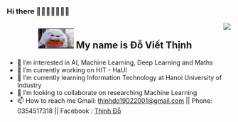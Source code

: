 ### Hi there 👋🇻🇳🇻🇳🇻🇳

<a href="#">
<img align="right" src="https://github-readme-stats.vercel.app/api?username=thinhemb&show_icons=true&theme=tokyonight">
</a>
<div style="text-align: center">
  <h2><img src="https://github.com/thinhemb/thinhemb/blob/master/images/UVcSnu.gif" width="80px"> My name is <b>Đỗ Viết Thịnh</b> 
  </h2>
</div>


- 👋 I’m interested in AI, Machine Learning, Deep Learning and Maths
- 🌱 I’m currently working on HIT - HaUI
- 🔭 I’m currently learning Information Technology at Hanoi University of Industry
- 🔭 I’m looking to collaborate on researching Machine Learning
- 📫 How to reach me Gmail: thinhdo19022001@gmail.com || Phone: 0354517318 || Facebook : [Thịnh Đỗ](https://www.facebook.com/dvt1902)


